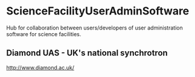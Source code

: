 # ScienceFacilityUserAdminSoftware
Hub for collaboration between users/developers of user administration software for science facilities.


Diamond UAS - UK's national synchrotron
---------------------------------------
http://www.diamond.ac.uk/



